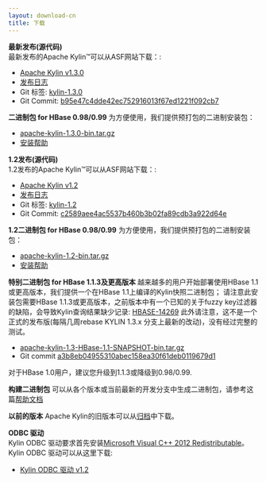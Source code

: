 ```yaml
---
layout: download-cn
title: 下载
---
```


__最新发布(源代码)__  
最新发布的Apache Kylin™可以从ASF网站下载：:

* [Apache Kylin v1.3.0](http://www.apache.org/dyn/closer.cgi/kylin/apache-kylin-1.3.0/)
* [发布日志](http://kylin.apache.org/docs/release_notes.html)
* Git 标签: [kylin-1.3.0](https://github.com/apache/kylin/tree/kylin-1.3.0)
* Git Commit: [b95e47c4dde42ec752916013f67ed1221f092cb7](https://github.com/apache/kylin/commit/b95e47c4dde42ec752916013f67ed1221f092cb7)

__二进制包 for HBase 0.98/0.99__
为方便使用，我们提供预打包的二进制安装包：

  * [apache-kylin-1.3.0-bin.tar.gz](https://dist.apache.org/repos/dist/release/kylin/apache-kylin-1.3.0/apache-kylin-1.3.0-bin.tar.gz)
  * [安装帮助](http://kylin.apache.org/docs/install)

__1.2发布(源代码)__  
1.2发布的Apache Kylin™可以从ASF网站下载：:

* [Apache Kylin v1.2](http://www.apache.org/dyn/closer.cgi/kylin/apache-kylin-1.2/)
* [发布日志](http://kylin.apache.org/docs/release_notes.html)
* Git 标签: [kylin-1.2](https://github.com/apache/kylin/tree/kylin-1.2)
* Git Commit: [c2589aee4ac5537b460b3b02fa89cdb3a922d64e](https://github.com/apache/kylin/commit/c2589aee4ac5537b460b3b02fa89cdb3a922d64e)

__1.2二进制包 for HBase 0.98/0.99__
为方便使用，我们提供预打包的二进制安装包：

  * [apache-kylin-1.2-bin.tar.gz](https://dist.apache.org/repos/dist/release/kylin/apache-kylin-1.2/apache-kylin-1.2-bin.tar.gz)
  * [安装帮助](http://kylin.apache.org/docs/install)

__特别二进制包 for HBase 1.1.3及更高版本__
越来越多的用户开始部署使用HBase 1.1或更高版本，我们提供一个在HBase 1.1上编译的Kylin快照二进制包；
请注意此安装包需要HBase 1.1.3或更高版本，之前版本中有一个已知的关于fuzzy key过滤器的缺陷，会导致Kylin查询结果缺少记录: [HBASE-14269](https://issues.apache.org/jira/browse/HBASE-14269)
此外请注意，这不是一个正式的发布版(每隔几周rebase KYLIN 1.3.x 分支上最新的改动)，没有经过完整的测试。

  * [apache-kylin-1.3-HBase-1.1-SNAPSHOT-bin.tar.gz](https://dist.apache.org/repos/dist/dev/kylin/apache-kylin-1.3-snapshot/apache-kylin-1.3-HBase-1.1-SNAPSHOT-bin.tar.gz)
  * Git commit [a3b8eb04955310abec158ea30f61deb0119679d1](https://github.com/apache/kylin/commit/a3b8eb04955310abec158ea30f61deb0119679d1) 

对于HBase 1.0用户，建议您升级到1.1.3或降级到0.98/0.99.

__构建二进制包__
可以从各个版本或当前最新的开发分支中生成二进制包，请参考这篇[帮助文档](https://kylin.apache.org/development/howto_package.html)

__以前的版本__
Apache Kylin的旧版本可以从[归档](https://archive.apache.org/dist/kylin/)中下载。

__ODBC 驱动__  
Kylin ODBC 驱动要求首先安装[Microsoft Visual C++ 2012 Redistributable]()。 
Kylin ODBC 驱动可以从这里下载:

  * [Kylin ODBC 驱动 v1.2](http://kylin.apache.org/download/KylinODBCDriver-1.2.zip)
